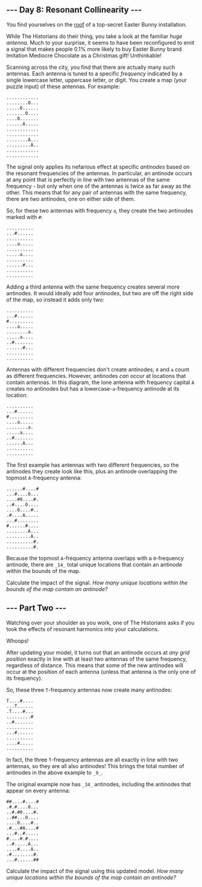 ## \--- Day 8: Resonant Collinearity ---

You find yourselves on the [roof](/2016/day/25) of a top-secret Easter Bunny installation.

While The Historians do their thing, you take a look at the familiar _huge antenna_. Much to your surprise, it seems to
have been reconfigured to emit a signal that makes people 0.1% more likely to buy Easter Bunny brand Imitation Mediocre
Chocolate as a Christmas gift! Unthinkable!

Scanning across the city, you find that there are actually many such antennas. Each antenna is tuned to a specific
_frequency_ indicated by a single lowercase letter, uppercase letter, or digit. You create a map (your puzzle input) of
these antennas. For example:

```
............
........0...
.....0......
.......0....
....0.......
......A.....
............
............
........A...
.........A..
............
............

```

The signal only applies its nefarious effect at specific _antinodes_ based on the resonant frequencies of the antennas.
In particular, an antinode occurs at any point that is perfectly in line with two antennas of the same frequency - but
only when one of the antennas is twice as far away as the other. This means that for any pair of antennas with the same
frequency, there are two antinodes, one on either side of them.

So, for these two antennas with frequency `a`, they create the two antinodes marked with `#`:

```
..........
...#......
..........
....a.....
..........
.....a....
..........
......#...
..........
..........

```

Adding a third antenna with the same frequency creates several more antinodes. It would ideally add four antinodes, but
two are off the right side of the map, so instead it adds only two:

```
..........
...#......
#.........
....a.....
........a.
.....a....
..#.......
......#...
..........
..........

```

Antennas with different frequencies don't create antinodes; `A` and `a` count as different frequencies. However,
antinodes _can_ occur at locations that contain antennas. In this diagram, the lone antenna with frequency capital `A`
creates no antinodes but has a lowercase-`a`\-frequency antinode at its location:

```
..........
...#......
#.........
....a.....
........a.
.....a....
..#.......
......A...
..........
..........

```

The first example has antennas with two different frequencies, so the antinodes they create look like this, plus an
antinode overlapping the topmost `A`\-frequency antenna:

```
......#....#
...#....0...
....#0....#.
..#....0....
....0....#..
.#....A.....
...#........
#......#....
........A...
.........A..
..........#.
..........#.

```

Because the topmost `A`\-frequency antenna overlaps with a `0`\-frequency antinode, there are `_14_` total unique
locations that contain an antinode within the bounds of the map.

Calculate the impact of the signal. _How many unique locations within the bounds of the map contain an antinode?_

## \--- Part Two ---

Watching over your shoulder as you work, one of The Historians asks if you took the effects of resonant harmonics into
your calculations.

Whoops!

After updating your model, it turns out that an antinode occurs at _any grid position_ exactly in line with at least two
antennas of the same frequency, regardless of distance. This means that some of the new antinodes will occur at the
position of each antenna (unless that antenna is the only one of its frequency).

So, these three `T`\-frequency antennas now create many antinodes:

```
T....#....
...T......
.T....#...
.........#
..#.......
..........
...#......
..........
....#.....
..........

```

In fact, the three `T`\-frequency antennas are all exactly in line with two antennas, so they are all also antinodes!
This brings the total number of antinodes in the above example to `_9_`.

The original example now has `_34_` antinodes, including the antinodes that appear on every antenna:

```
##....#....#
.#.#....0...
..#.#0....#.
..##...0....
....0....#..
.#...#A....#
...#..#.....
#....#.#....
..#.....A...
....#....A..
.#........#.
...#......##

```

Calculate the impact of the signal using this updated model. _How many unique locations within the bounds of the map
contain an antinode?_
